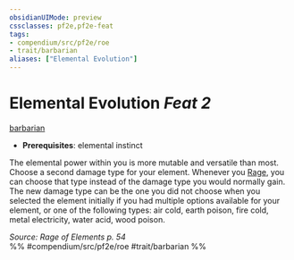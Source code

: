```yaml
---
obsidianUIMode: preview
cssclasses: pf2e,pf2e-feat
tags:
- compendium/src/pf2e/roe
- trait/barbarian
aliases: ["Elemental Evolution"]
---
```

# Elemental Evolution  *Feat 2*  
[barbarian](rules/traits/barbarian.md "Barbarian Class Trait")  

- **Prerequisites**: elemental instinct

The elemental power within you is more mutable and versatile than most. Choose a second damage type for your element. Whenever you [Rage](rules/actions/rage.md), you can choose that type instead of the damage type you would normally gain. The new damage type can be the one you did not choose when you selected the element initially if you had multiple options available for your element, or one of the following types: air cold, earth poison, fire cold, metal electricity, water acid, wood poison.

*Source: Rage of Elements p. 54*  
%% #compendium/src/pf2e/roe #trait/barbarian %%